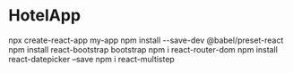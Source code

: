 # HotelApp
npx create-react-app my-app
npm install --save-dev @babel/preset-react 
npm install react-bootstrap bootstrap
npm i react-router-dom
npm install react-datepicker –save
npm i react-multistep
